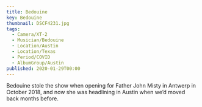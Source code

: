 ```yaml
---
title: Bedouine
key: Bedouine
thumbnail: DSCF4231.jpg
tags:
  - Camera/XT-2
  - Musician/Bedouine
  - Location/Austin
  - Location/Texas
  - Period/COVID
  - AlbumGroup/Austin
published: 2020-01-29T00:00
---
```

Bedouine stole the show when opening for Father John Misty in Antwerp in October 2018, and now she was headlining in Austin when we’d moved back months before.
